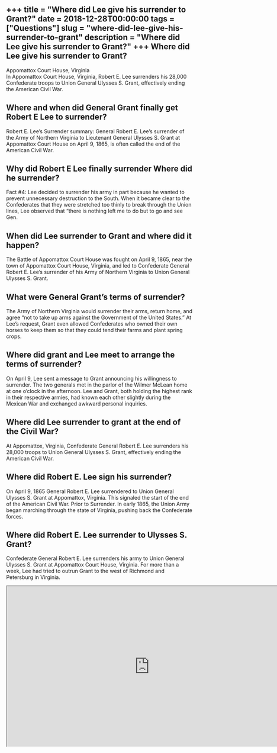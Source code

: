 +++
title = "Where did Lee give his surrender to Grant?"
date = 2018-12-28T00:00:00
tags = ["Questions"]
slug = "where-did-lee-give-his-surrender-to-grant"
description = "Where did Lee give his surrender to Grant?"
+++
Where did Lee give his surrender to Grant?
------------------------------------------

Appomattox Court House, Virginia  
In Appomattox Court House, Virginia, Robert E. Lee surrenders his 28,000 Confederate troops to Union General Ulysses S. Grant, effectively ending the American Civil War.

Where and when did General Grant finally get Robert E Lee to surrender?
-----------------------------------------------------------------------

Robert E. Lee’s Surrender summary: General Robert E. Lee’s surrender of the Army of Northern Virginia to Lieutenant General Ulysses S. Grant at Appomattox Court House on April 9, 1865, is often called the end of the American Civil War.

Why did Robert E Lee finally surrender Where did he surrender?
--------------------------------------------------------------

Fact #4: Lee decided to surrender his army in part because he wanted to prevent unnecessary destruction to the South. When it became clear to the Confederates that they were stretched too thinly to break through the Union lines, Lee observed that “there is nothing left me to do but to go and see Gen.

When did Lee surrender to Grant and where did it happen?
--------------------------------------------------------

The Battle of Appomattox Court House was fought on April 9, 1865, near the town of Appomattox Court House, Virginia, and led to Confederate General Robert E. Lee’s surrender of his Army of Northern Virginia to Union General Ulysses S. Grant.

What were General Grant’s terms of surrender?
---------------------------------------------

The Army of Northern Virginia would surrender their arms, return home, and agree “not to take up arms against the Government of the United States.” At Lee’s request, Grant even allowed Confederates who owned their own horses to keep them so that they could tend their farms and plant spring crops.

Where did grant and Lee meet to arrange the terms of surrender?
---------------------------------------------------------------

On April 9, Lee sent a message to Grant announcing his willingness to surrender. The two generals met in the parlor of the Wilmer McLean home at one o’clock in the afternoon. Lee and Grant, both holding the highest rank in their respective armies, had known each other slightly during the Mexican War and exchanged awkward personal inquiries.

Where did Lee surrender to grant at the end of the Civil War?
-------------------------------------------------------------

At Appomattox, Virginia, Confederate General Robert E. Lee surrenders his 28,000 troops to Union General Ulysses S. Grant, effectively ending the American Civil War.

Where did Robert E. Lee sign his surrender?
-------------------------------------------

On April 9, 1865 General Robert E. Lee surrendered to Union General Ulysses S. Grant at Appomattox, Virginia. This signaled the start of the end of the American Civil War. Prior to Surrender. In early 1865, the Union Army began marching through the state of Virginia, pushing back the Confederate forces.

Where did Robert E. Lee surrender to Ulysses S. Grant?
------------------------------------------------------

Confederate General Robert E. Lee surrenders his army to Union General Ulysses S. Grant at Appomattox Court House, Virginia. For more than a week, Lee had tried to outrun Grant to the west of Richmond and Petersburg in Virginia.

<iframe allow="accelerometer; autoplay; clipboard-write; encrypted-media; gyroscope; picture-in-picture" allowfullscreen="" class="__youtube_prefs__  epyt-is-override  no-lazyload" data-no-lazy="1" data-origheight="433" data-origwidth="770" data-skipgform_ajax_framebjll="" height="433" id="_ytid_49676" loading="lazy" src="https://www.youtube.com/embed/NLschhBiYsg?enablejsapi=1&autoplay=0&cc_load_policy=0&cc_lang_pref=&iv_load_policy=1&loop=0&modestbranding=0&rel=1&fs=1&playsinline=0&autohide=2&theme=dark&color=red&controls=1&" title="YouTube player" width="770"></iframe>